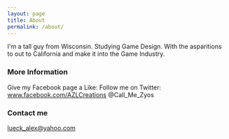 ```yaml
---
layout: page
title: About
permalink: /about/
---
```


I'm a tall guy from Wisconsin. Studying Game Design. With the asparitions to out to California and make it into the Game Industry.

### More Information
Give my Facebook page a Like:                Follow me on Twitter:
www.facebook.com/AZLCreations                   @Call_Me_Zyos

### Contact me

[lueck_alex@yahoo.com](mailto:email@domain.com)
